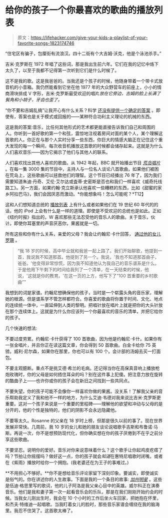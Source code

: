 # 给你的孩子一个你最喜欢的歌曲的播放列表

> 原文：<https://lifehacker.com/give-your-kids-a-playlist-of-your-favorite-songs-1823174746>

“住宅区有骗子，包厘街有流浪汉。四十二街有个大吉姆·沃克，他是个泳池杀手。”



吉米·克罗斯在 1972 年唱了这些词，那是我出生前六年。它们在我的记忆中烙下太久了，以至于我都不记得第一次听到它们是什么时候了。

这不是我的歌。这是我爸爸的。当我还是个孩子的时候，他随身带着一个带卡式放音机的小音箱。我仍然能看到它坐在他 1977 年的大众野营车的前座上，小小的情商滑块排成 V 字形，吉米·克罗斯最受欢迎的唱片*放在它旁边，吉姆的脸上长满了鬓角和小胡子，牙齿也歪了。* 

“你不要和吉姆乱搞”让我开心有什么关系？科学 [还没有提供一个确定的答案](https://www.vox.com/science-and-health/2016/2/4/10915492/why-do-we-like-music) 。即使有，答案也是关于模式或回报的——某种符合功利主义理论的机械的东西。

这是我的答案:音乐，比任何其他形式的艺术都更能直接告诉我们自己和周围的人。你听到一首好歌的第一个和弦，震惊地注视着房间对面的某个人，某个理解这首歌的人。你正在与那个人实时分享一些东西，你巨大的情感大脑正在记住这个重大发现的每一个瞬间，每次收音机播放这首歌的时候都会储存起来。这就是为什么人们喜欢音乐——因为它揭示了他们与其他人的联系。

人们喜欢找出其他人喜欢的歌曲。从 1942 年起，BBC 就开始播出节目 [*荒岛唱片*](http://www.bbc.co.uk/programmes/b006qnmr) 。在每一集 3000 集的节目中，主持人与一位名人谈论八首歌曲，如果他们被困在荒岛上，这些歌曲可以拯救他们的理智。这个节目已经播出 76 年了，因为我们需要知道朱迪·丹奇、艾伦·艾尔达或査蒂·史密斯是否也和我们一样喜欢《威奇托线路工》。另一方面，如果约翰·克立斯承认他喜欢一些糟糕的东西，比如《甜蜜的家乡阿拉巴马》，我们会因厌恶而激动。*你能想象吗！怎么可能呢？*T12】

这和人们想知道总统的 [播放列表](https://obamawhitehouse.archives.gov/blog/2015/08/14/white-house-just-joined-spotify-listen-presidents-summer-playlist) 上有什么或者如果他们在 19 世纪 60 年代的的话，他的 iPod 上会有什么是一样的道理。即使是不受欢迎的总统也是如此。正如《纽约时报》指出的，W 喜欢那些无法忍受他的音乐人的歌曲。关于音乐，伙计。即使你耳塞里的声音厌恶你，果酱就是一切。

所有这些和你有什么关系，亲爱的父母？我会让约翰尼·卡什回答， [通过他的女儿罗珊](https://www.npr.org/2011/08/19/113496614/rosanne-cash-runs-down-her-fathers-list) 。

> “我 18 岁的时候，高中毕业就和我爸一起上路了。我们开始聊歌，他提到一首，我说我不知道那首。他提到了另一个。我说，'我也不知道那首曲子，爸爸。'他变得非常惊慌，因为我不知道他认为我自己的音乐谱系是什么。于是他用下午剩下的时间给我列了一个清单，在一天结束的时候，他说，'这就是你的教育。'在这一页的上方，他写下了“100 首重要的乡村歌曲”"

我想到的词是家谱。约翰尼想确保他的孩子，当时是一个崭露头角的音乐家，理解她的根源。但是谱系学不管怎样都符合。你喜爱的歌曲将你置于时间、文化、地点的连续统一体中，一直延伸到人类的黎明。把唱针放在唱片上就是把你的大头针放在那个连续体上。这就是为什么你应该列一个你最喜欢的音乐的清单，并把它给你的孩子。

几个快速的想法:

不要过度劳累。约翰尼·卡什获得了 100 首歌曲，因为他是约翰尼·卡什。如果你有一张金唱片，并且你正在读这篇文章，你会得到 50 首歌曲。白金卡给你 75 英镑。威利·尼尔森，如果你在那里，你也可以有 100 个。会计部的汤姆去买一打面包。

不要主观臆断。重点不是挑艾德·希兰的毛病。还记得当你在高保真音响上播放枪炮玫瑰时，你的父母是如何捂住耳朵的吗？别在这件事上犯傻。把注意力放在旋转的酷曲子上——也许你或你的孩子会在新旧之间找到一些共同点。

不要失望。你的孩子可能不会像你一样喜欢你做的果酱。没关系！了解我父亲的音乐帮助我定义了我和他不一样的地方，为什么艾迪·韦德对我来说比吉米·克罗斯更重要。这对一个孩子来说是一个重要的里程碑——理解他的欲望和冲动与父母的是分开的，他的个性是独特的，他们的阴影不会永远隐藏他。

不要等太久。Rosanne 的父亲在 18 岁时上榜，但那是很久以前的事了。现在世界发展非常快。几周前，我 10 岁的女儿和她的朋友谈论说唱歌手吉斯和布鲁诺·马斯。再说一次，你不是想预防现代化，但你确实想在你的孩子厌倦到不在乎之前分享这些歌曲。

不要坚忍。说明你的爱好。音乐对你来说意味着什么？这个歌手让你起鸡皮疙瘩了吗？节拍让你摇摆吗？做好这一点，你的孩子就会*知道*在惠特尼唱歌时闭嘴，或者在《紫雨》播放时给你一个拥抱。(我老婆还在为王子的事难过。)

**不用担心不够好。**你不是想给音乐评论家留下深刻印象。要诚实，即使诚实是俗气的。你在讲述你的人生故事。下面是我的一个条目的故事: [*加州明星*](https://www.youtube.com/watch?v=gxzMbAMO73k) 。这些是伍迪·格思里写的歌词，他的儿子阿洛是我父亲心目中的英雄。威尔科正在演奏音乐。他们是我和妻子第一次一起看音乐会的乐队，那是在我们刚刚开始约会的时候。当我女儿刚出生时，我会在 10 个小时的工作后坐火车回家，把她抱在怀里，和杰夫·特维迪一起唱歌。当我盯着女儿的脸时，那些音乐家谱会缠绕在我的脑海里。我忍不住哭了。这首歌太棒了。
